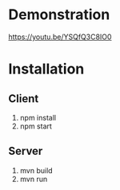 # Demonstration
https://youtu.be/YSQfQ3C8IO0

# Installation
## Client
1. npm install
2. npm start
## Server
1. mvn build
2. mvn run
